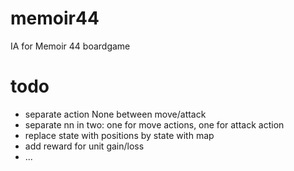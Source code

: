 # memoir44
IA for Memoir 44 boardgame

# todo

* separate action None between move/attack
* separate nn in two: one for move actions, one for attack action
* replace state with positions by state with map
* add reward for unit gain/loss
* ...

